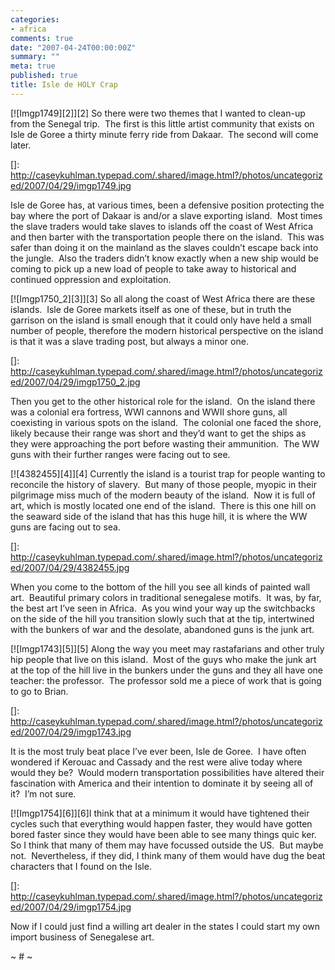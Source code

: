 ```yaml
---
categories:
- africa
comments: true
date: "2007-04-24T00:00:00Z"
summary: ""
meta: true
published: true
title: Isle de HOLY Crap
---
```


[![Imgp1749][2]][2] So there were two themes that I wanted to clean-up from the Senegal trip.  The first is this little artist community that exists on Isle de Goree a thirty minute ferry ride from Dakaar.  The second will come later. 

 []: http://caseykuhlman.typepad.com/.shared/image.html?/photos/uncategorized/2007/04/29/imgp1749.jpg

Isle de Goree has, at various times, been a defensive position protecting the bay where the port of Dakaar is and/or a slave exporting island.  Most times the slave traders would take slaves to islands off the coast of West Africa and then barter with the transportation people there on the island.  This was safer than doing it on the mainland as the slaves couldn’t escape back into the jungle.  Also the traders didn’t know exactly when a new ship would be coming to pick up a new load of people to take away to historical and continued oppression and exploitation.  

[![Imgp1750_2][3]][3] So all along the coast of West Africa there are these islands.  Isle de Goree markets itself as one of these, but in truth the garrison on the island is small enough that it could only have held a small number of people, therefore the modern historical perspective on the island is that it was a slave trading post, but always a minor one.  

 []: http://caseykuhlman.typepad.com/.shared/image.html?/photos/uncategorized/2007/04/29/imgp1750_2.jpg

Then you get to the other historical role for the island.  On the island there was a colonial era fortress, WWI cannons and WWII shore guns, all coexisting in various spots on the island.  The colonial one faced the shore, likely because their range was short and they’d want to get the ships as they were approaching the port before wasting their ammunition.  The WW guns with their further ranges were facing out to see.  

[![4382455][4]][4] Currently the island is a tourist trap for people wanting to reconcile the history of slavery.  But many of those people, myopic in their pilgrimage miss much of the modern beauty of the island.  Now it is full of art, which is mostly located one end of the island.  There is this one hill on the seaward side of the island that has this huge hill, it is where the WW guns are facing out to sea.  

 []: http://caseykuhlman.typepad.com/.shared/image.html?/photos/uncategorized/2007/04/29/4382455.jpg

When you come to the bottom of the hill you see all kinds of painted wall art.  Beautiful primary colors in traditional senegalese motifs.  It was, by far, the best art I’ve seen in Africa.  As you wind your way up the switchbacks on the side of the hill you transition slowly such that at the tip, intertwined with the bunkers of war and the desolate, abandoned guns is the junk art.  

[![Imgp1743][5]][5] Along the way you meet may rastafarians and other truly hip people that live on this island.  Most of the guys who make the junk art at the top of the hill live in the bunkers under the guns and they all have one teacher: the professor.  The professor sold me a piece of work that is going to go to Brian.  

 []: http://caseykuhlman.typepad.com/.shared/image.html?/photos/uncategorized/2007/04/29/imgp1743.jpg

It is the most truly beat place I’ve ever been, Isle de Goree.  I have often wondered if Kerouac and Cassady and the rest were alive today where would they be?  Would modern transportation possibilities have altered their fascination with America and their intention to dominate it by seeing all of it?  I’m not sure.  

[![Imgp1754][6]][6]I think that at a minimum it would have tightened their cycles such that everything would happen faster, they would have gotten bored faster since they would have been able to see many things quic ker.  So I think that many of them may have focussed outside the US.  But maybe not.  Nevertheless, if they did, I think many of them would have dug the beat characters that I found on the Isle.  

 []: http://caseykuhlman.typepad.com/.shared/image.html?/photos/uncategorized/2007/04/29/imgp1754.jpg

Now if I could just find a willing art dealer in the states I could start my own import business of Senegalese art.

~ # ~